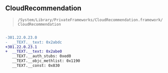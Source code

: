 ## CloudRecommendation

> `/System/Library/PrivateFrameworks/CloudRecommendation.framework/CloudRecommendation`

```diff

-301.22.0.23.0
-  __TEXT.__text: 0x2abdc
+301.22.0.23.1
+  __TEXT.__text: 0x2abe0
   __TEXT.__auth_stubs: 0xed0
   __TEXT.__objc_methlist: 0x1190
   __TEXT.__const: 0x830

```
